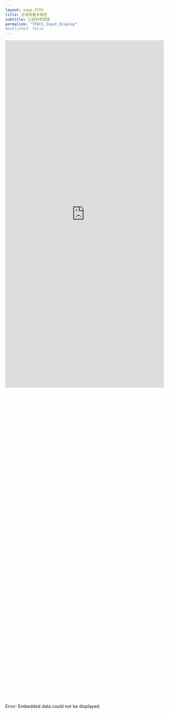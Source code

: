 ```yaml
---
layout: page_FCDS
title: 台灣真菌多樣性
subtitle: 公民科學調查
permalink: "TFDCS_Input_Display"
#published: false
---
```

<iframe referrerpolicy="no-referrer-when-downgrade" height="1100" width="100%" style="border:none;" src="https://view-awesome-table.com/-MdWhajOYO_CZJt9pSTZ/view"></iframe>
<object data="https://script.google.com/macros/s/AKfycbxKSYOJOEydHozlbEAptqAMeiDopoFuZxLEoN9H3RnSX_snzBsSOrgPw3mtTYTxjwgzRg/exec" width="100%" height="1000">
    <embed src="https://script.google.com/macros/s/AKfycbxKSYOJOEydHozlbEAptqAMeiDopoFuZxLEoN9H3RnSX_snzBsSOrgPw3mtTYTxjwgzRg/exec" width="100%" height="1000"></embed>
    Error: Embedded data could not be displayed.
</object>


